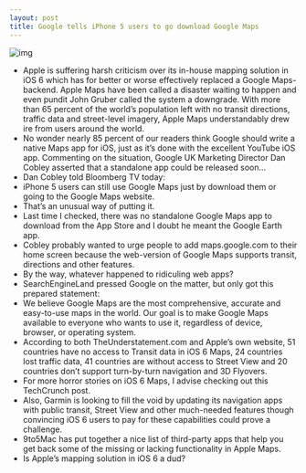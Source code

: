```yaml
---
layout: post
title: Google tells iPhone 5 users to go download Google Maps
---
```

![img](http://media.idownloadblog.com/wp-content/uploads/2012/06/iOS-6-Maps-Flyover.jpg)
* Apple is suffering harsh criticism over its in-house mapping solution in iOS 6 which has for better or worse effectively replaced a Google Maps-backend. Apple Maps have been called a disaster waiting to happen and even pundit John Gruber called the system a downgrade. With more than 65 percent of the world’s population left with no transit directions, traffic data and street-level imagery, Apple Maps understandably drew ire from users around the world.
* No wonder nearly 85 percent of our readers think Google should write a native Maps app for iOS, just as it’s done with the excellent YouTube iOS app. Commenting on the situation, Google UK Marketing Director Dan Cobley asserted that a standalone app could be released soon…
* Dan Cobley told Bloomberg TV today:
* iPhone 5 users can still use Google Maps just by download them or going to the Google Maps website.
* That’s an unusual way of putting it.
* Last time I checked, there was no standalone Google Maps app to download from the App Store and I doubt he meant the Google Earth app.
* Cobley probably wanted to urge people to add maps.google.com to their home screen because the web-version of Google Maps supports transit, directions and other features.
* By the way, whatever happened to ridiculing web apps?
* SearchEngineLand pressed Google on the matter, but only got this prepared statement:
* We believe Google Maps are the most comprehensive, accurate and easy-to-use maps in the world. Our goal is to make Google Maps available to everyone who wants to use it, regardless of device, browser, or operating system.
* According to both TheUnderstatement.com and Apple’s own website, 51 countries have no access to Transit data in iOS 6 Maps, 24 countries lost traffic data, 41 countries are without access to Street View and 20 countries don’t support turn-by-turn navigation and 3D Flyovers.
* For more horror stories on iOS 6 Maps, I advise checking out this TechCrunch post.
* Also, Garmin is looking to fill the void by updating its navigation apps with public transit, Street View and other much-needed features though convincing iOS 6 users to pay for these capabilities could prove a challenge.
* 9to5Mac has put together a nice list of third-party apps that help you get back some of the missing or lacking functionality in Apple Maps.
* Is Apple’s mapping solution in iOS 6 a dud?


